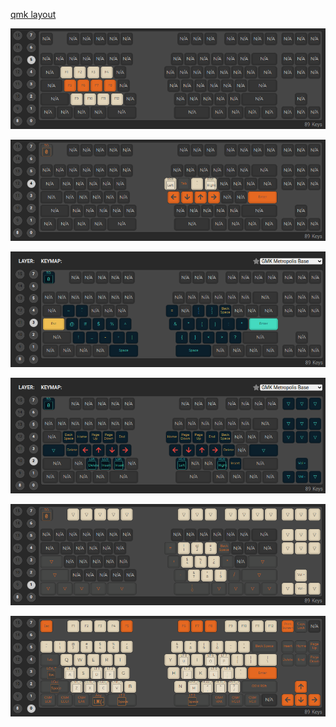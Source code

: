 [qmk layout](https://config.qmk.fm/#/handwired/split89/LAYOUT)

![](img/l5.png)

![](img/l4.png)

![](img/l3.png)

![](img/l2.png)

![](img/l1.png)

![](img/l0.png)
